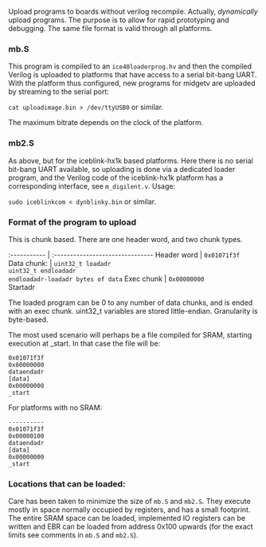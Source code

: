 Upload programs to boards without verilog recompile. Actually,
*dynamically* upload programs. The purpose is to allow for rapid
prototyping and debugging. The same file format is valid through all
platforms.

### mb.S

This program is compiled to an `ice40loaderprog.hv` and then the
compiled Verilog is uploaded to platforms that have access to a serial
bit-bang UART. With the platform thus configured, new programs for
midgetv are uploaded by streaming to the serial port:

`cat uploadimage.bin > /dev/ttyUSB0` or similar.

The maximum bitrate depends on the clock of the platform.

### mb2.S

As above, but for the iceblink-hx1k based platforms. Here there is no
serial bit-bang UART available, so uploading is done via a dedicated
loader program, and the Verilog code of the iceblink-hx1k platform has
a corresponding interface, see `m_digilent.v`. Usage:

`sudo iceblinkcom < dynblinky.bin` or similar.

### Format of the program to upload
This is chunk based. There are one header word, and two chunk types.

:----------- | :------------------------------- 
Header word  | `0x01071f3f`                     
Data chunk:  | `uint32_t loadadr`<br>`uint32_t endloadadr`<br>`endloadadr-loadadr bytes of data` 
Exec chunk   | `0x00000000`<br>Startadr         


The loaded program can be 0 to any number of data chunks,
and is ended with an exec chunk. uint32_t variables are stored
little-endian. Granularity is byte-based.


The most used scenario will perhaps be a file compiled for SRAM,
starting execution at _start. In that case the file will be:

    0x01071f3f 
    0x80000000 
    dataendadr 
    [data]     
    0x00000000 
    _start     

For platforms with no SRAM:

               
    ---------- 
    0x01071f3f 
    0x00000100 
    dataendadr 
    [data]     
    0x00000000 
    _start     

### Locations that can be loaded:

Care has been taken to minimize the size of `mb.S` and `mb2.S`. They
execute mostly in space normally occupied by registers, and has a
small footprint. The entire SRAM space can be loaded, implemented IO
registers can be written and EBR can be loaded from address 0x100
upwards (for the exact limits see comments in `mb.S` and `mb2.S`).

